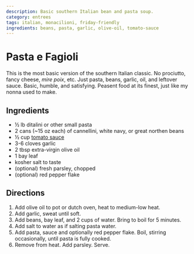 ```yaml
---
description: Basic southern Italian bean and pasta soup.
category: entrees
tags: italian, monacilioni, friday-friendly
ingredients: beans, pasta, garlic, olive-oil, tomato-sauce
---
```


# Pasta e Fagioli

This is the most basic version of the southern Italian classic. No prociutto, fancy cheese, *mire poix*, etc. Just pasta, beans, garlic, oil, and leftover sauce. Basic, humble, and satisfying. Peasent food at its finest, just like my nonna used to make.

## Ingredients

- ½ lb ditalini or other small pasta
- 2 cans (~15 oz each) of cannellini, white navy, or great northen beans
- ½ cup [tomato sauce](./Tomato-Sauce.html)
- 3-6 cloves garlic
- 2 tbsp extra-virgin olive oil
- 1 bay leaf
- kosher salt to taste
- (optional) fresh parsley, chopped
- (optional) red pepper flake

## Directions

1. Add olive oil to pot or dutch oven, heat to medium-low heat.
2. Add garlic, sweat until soft.
3. Add beans, bay leaf, and 2 cups of water. Bring to boil for 5 minutes.
4. Add salt to water as if salting pasta water.
5. Add pasta, sauce and optionally red pepper flake. Boil, stirring occasionally, until pasta is fully cooked.
6. Remove from heat. Add parsley. Serve.

